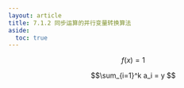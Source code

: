 ```yaml
---
layout: article
title: 7.1.2 同步运算的并行变量转换算法
aside:
  toc: true
---
```


$$f(x)=1$$

$$\sum_{i=1}^k a_i = y $$
